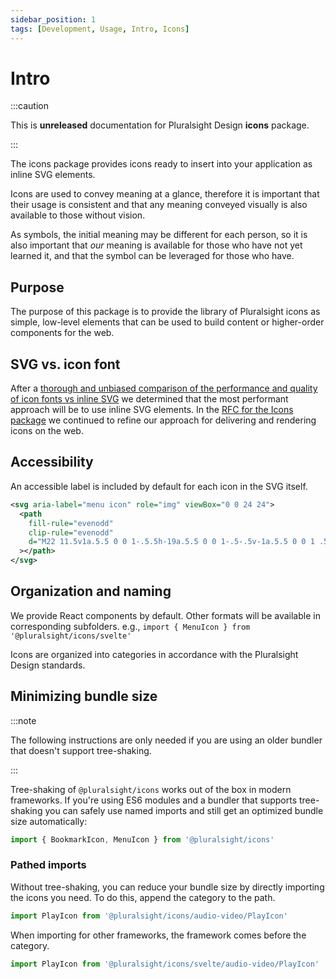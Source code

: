 ```yaml
---
sidebar_position: 1
tags: [Development, Usage, Intro, Icons]
---
```


# Intro

:::caution

This is **unreleased** documentation for Pluralsight Design **icons** package.

:::

<p class="page-subheadline" markdown="1">The icons package provides icons ready to insert into your application as inline SVG elements.</p>

Icons are used to convey meaning at a glance, therefore it is important that their usage is consistent and that any meaning conveyed visually is also available to those without vision.

As symbols, the initial meaning may be different for each person, so it is also important that _our_ meaning is available for those who have not yet learned it, and that the symbol can be leveraged for those who have.

## Purpose

The purpose of this package is to provide the library of Pluralsight icons as simple, low-level elements that can be used to build content or higher-order components for the web.

## SVG vs. icon font

After a [thorough and unbiased comparison of the performance and quality of icon fonts vs inline SVG](https://github.com/pluralsight/tva/discussions/70) we determined that the most performant approach will be to use inline SVG elements. In the [RFC for the Icons package](https://github.com/pluralsight/tva-rfcs/blob/main/text/0000-icons.md) we continued to refine our approach for delivering and rendering icons on the web.

## Accessibility

An accessible label is included by default for each icon in the SVG itself.

```xml
<svg aria-label="menu icon" role="img" viewBox="0 0 24 24">
  <path
    fill-rule="evenodd"
    clip-rule="evenodd"
    d="M22 11.5v1a.5.5 0 0 1-.5.5h-19a.5.5 0 0 1-.5-.5v-1a.5.5 0 0 1 .5-.5h19a.5.5 0 0 1 .5.5zM2.5 17h18.98a.5.5 0 0 1 .5.5v1a.5.5 0 0 1-.5.5H2.5a.5.5 0 0 1-.5-.5v-1a.5.5 0 0 1 .5-.5zm0-12h18.977a.5.5 0 0 1 .5.5v1a.5.5 0 0 1-.5.5H2.5a.5.5 0 0 1-.5-.5v-1a.5.5 0 0 1 .5-.5z"
  ></path>
</svg>
```

## Organization and naming

We provide React components by default. Other formats will be available in corresponding subfolders. e.g., `import { MenuIcon } from '@pluralsight/icons/svelte'`

Icons are organized into categories in accordance with the Pluralsight Design standards.

## Minimizing bundle size

:::note

The following instructions are only needed if you are using an older bundler that doesn't support tree-shaking.

:::

Tree-shaking of `@pluralsight/icons` works out of the box in modern frameworks. If you're using ES6 modules and a bundler that supports tree-shaking you can safely use named imports and still get an optimized bundle size automatically:

```javascript
import { BookmarkIcon, MenuIcon } from '@pluralsight/icons'
```

### Pathed imports

Without tree-shaking, you can reduce your bundle size by directly importing the icons you need. To do this, append the category to the path.

```javascript title="Pathed import for React"
import PlayIcon from '@pluralsight/icons/audio-video/PlayIcon'
```

When importing for other frameworks, the framework comes before the category.

```javascript title="Pathed import for Svelte"
import PlayIcon from '@pluralsight/icons/svelte/audio-video/PlayIcon'
```
